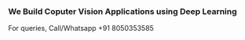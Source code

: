 ### We Build Coputer Vision Applications using Deep Learning

For queries, Call/Whatsapp +91 8050353585
